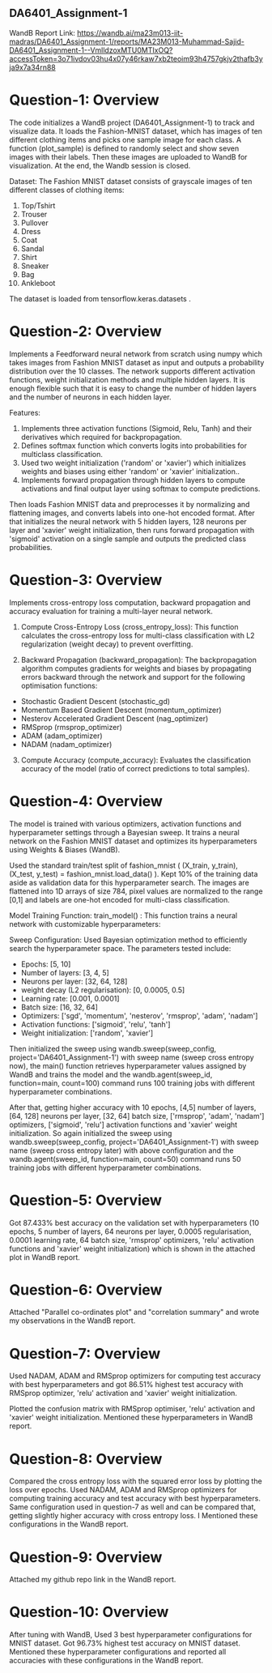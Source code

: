 ## DA6401_Assignment-1

 WandB Report Link: https://wandb.ai/ma23m013-iit-madras/DA6401_Assignment-1/reports/MA23M013-Muhammad-Sajid-DA6401_Assignment-1--VmlldzoxMTU0MTIxOQ?accessToken=3o71ivdov03hu4x07y46rkaw7xb2teoim93h4757gkjv2thafb3yja9x7a34rn88

# Question-1: Overview
The code initializes a WandB project (DA6401_Assignment-1) to track and visualize data. It loads the Fashion-MNIST dataset, which has images of ten different clothing items and picks one sample image for each class. A function (plot_sample) is defined to randomly select and show seven images with their labels. Then these images are uploaded to WandB for visualization. At the end, the Wandb session is closed.

Dataset: The Fashion MNIST dataset consists of grayscale images of ten different classes of clothing items:
1. Top/Tshirt
2. Trouser
3. Pullover
4. Dress
5. Coat
6. Sandal
7. Shirt
8. Sneaker
9. Bag
10. Ankleboot

The dataset is loaded from tensorflow.keras.datasets .

# Question-2: Overview
Implements a Feedforward neural network from scratch using numpy which takes images from Fashion MNIST dataset as input and outputs a probability distribution over the 10 classes. The network supports different activation functions, weight initialization methods and multiple hidden layers. It is enough flexible such that it is easy to change the number of hidden layers and the number of neurons in each hidden layer.

Features:
1. Implements three activation functions (Sigmoid, Relu, Tanh) and their derivatives which required for backpropagation.
2. Defines softmax function  which converts logits into probabilities for multiclass classification.
3. Used two weight initialization ('random' or 'xavier') which initializes weights and biases using either 'random' or 'xavier' initialization..
4. Implements forward propagation through hidden layers to compute activations and final output layer using softmax to compute predictions.

Then loads Fashion MNIST data and preprocesses it by normalizing and flattening images, and converts labels into one-hot encoded format. After that initializes the neural network with 5 hidden layers, 128 neurons per layer and 'xavier' weight initialization, then runs forward propagation with 'sigmoid' activation on a single sample and outputs the predicted class probabilities.

# Question-3: Overview
Implements cross-entropy loss computation, backward propagation and accuracy evaluation for training a multi-layer neural network. 
1. Compute Cross-Entropy Loss (cross_entropy_loss): This function calculates the cross-entropy loss for multi-class classification with L2 regularization (weight decay) to prevent overfitting.

2. Backward Propagation (backward_propagation): The backpropagation algorithm computes gradients for weights and biases by propagating errors backward through the network and support for the following optimisation functions:
* Stochastic Gradient Descent (stochastic_gd)
* Momentum Based Gradient Descent (momentum_optimizer)
* Nesterov Accelerated Gradient Descent (nag_optimizer)
* RMSprop (rmsprop_optimizer)
* ADAM (adam_optimizer)
* NADAM (nadam_optimizer)

3. Compute Accuracy (compute_accuracy): Evaluates the classification accuracy of the model (ratio of correct predictions to total samples).

# Question-4: Overview
The model is trained with various optimizers, activation functions and hyperparameter settings through a Bayesian sweep. It trains a neural network on the Fashion MNIST dataset and optimizes its hyperparameters using Weights & Biases (WandB). 

Used the standard train/test split of fashion_mnist ( (X_train, y_train), (X_test, y_test) = fashion_mnist.load_data() ). Kept 10% of the training data aside as validation data for this hyperparameter search. The images are flattened into 1D arrays of size 784, pixel values are normalized to the range [0,1] and labels are one-hot encoded for multi-class classification.

Model Training Function: train_model() : This function trains a neural network with customizable hyperparameters:

Sweep Configuration: Used Bayesian optimization method to efficiently search the hyperparameter space. The parameters tested include:
* Epochs: [5, 10]
* Number of layers: [3, 4, 5]
* Neurons per layer: [32, 64, 128]
* weight decay (L2 regularisation): [0, 0.0005, 0.5]
* Learning rate: [0.001, 0.0001]
* Batch size: [16, 32, 64]
* Optimizers: ['sgd', 'momentum', 'nesterov', 'rmsprop', 'adam', 'nadam']
* Activation functions: ['sigmoid', 'relu', 'tanh']
* Weight initialization: ['random', 'xavier']
  
Then initialized the sweep using wandb.sweep(sweep_config, project='DA6401_Assignment-1') with sweep name (sweep cross entropy now), the main() function retrieves hyperparameter values assigned by WandB and trains the model and the wandb.agent(sweep_id, function=main, count=100) command runs 100 training jobs with different hyperparameter combinations.

After that, getting higher accuracy with 10 epochs, [4,5] number of layers, [64, 128] neurons per layer, [32, 64] batch size, ['rmsprop', 'adam', 'nadam'] optimizers, ['sigmoid', 'relu'] activation functions and 'xavier' weight initialization. So again initialized the sweep using wandb.sweep(sweep_config, project='DA6401_Assignment-1') with sweep name (sweep cross entropy later) with above configuration and the wandb.agent(sweep_id, function=main, count=50) command runs 50 training jobs with different hyperparameter combinations.

# Question-5: Overview
Got 87.433% best accuracy on the validation set with hyperparameters (10 epochs, 5 number of layers, 64 neurons per layer, 0.0005 regularisation, 0.0001 learning rate, 64 batch size, 'rmsprop' optimizers, 'relu' activation functions and 'xavier' weight initialization) which is shown in the attached plot in WandB report.

# Question-6: Overview
Attached "Parallel co-ordinates plot" and "correlation summary" and wrote my observations in the WandB report.

# Question-7: Overview
Used NADAM, ADAM and RMSprop optimizers for computing test accuracy with best hyperparameters and got 86.51% highest test accuracy with RMSprop optimizer, 'relu' activation and 'xavier' weight initialization.

Plotted the confusion matrix with RMSprop optimiser, 'relu' activation and 'xavier' weight initialization. Mentioned these hyperparameters in WandB report.

# Question-8: Overview
Compared the cross entropy loss with the squared error loss by plotting the loss over epochs. Used NADAM, ADAM and RMSprop optimizers for computing training accuracy and test accuracy with best hyperparameters.
Same configuration used in question-7 as well and can be compared that, getting slightly higher accuracy with cross entropy loss. I Mentioned these configurations in the WandB report.

# Question-9: Overview
Attached my github repo link in the WandB report.

# Question-10: Overview
After tuning with WandB, Used 3 best hyperparameter configurations for MNIST dataset. Got 96.73% highest test accuracy on MNIST dataset. Mentioned these hyperparameter configurations and reported all accuracies with these configurations in the WandB report.






